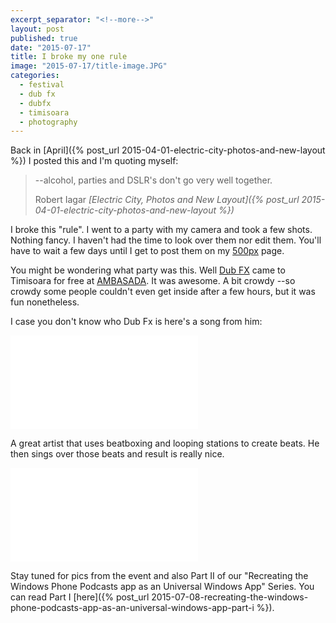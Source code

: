 ```yaml
---
excerpt_separator: "<!--more-->"
layout: post
published: true
date: "2015-07-17"
title: I broke my one rule
image: "2015-07-17/title-image.JPG"
categories: 
  - festival
  - dub fx
  - dubfx
  - timisoara
  - photography
---
```


Back in [April]({% post_url 2015-04-01-electric-city-photos-and-new-layout %}) I posted this and I'm quoting myself:

> --alcohol, parties and DSLR's don't go very well together.
> <footer>Robert Iagar <cite>[Electric City, Photos and New Layout]({% post_url 2015-04-01-electric-city-photos-and-new-layout %})</cite></footer>

I broke this "rule". I went to a party with my camera and took a few shots. Nothing fancy. I haven't had the time to look over them nor edit them. You'll have to wait a few days until I get to post them on my [500px](http://500px.com/robertiagar) page.

You might be wondering what party was this. Well [Dub FX](http://dubfx.com) came to Timisoara for free at [AMBASADA](http://www.plai.ro/ambasada/). It was awesome. A bit crowdy --so crowdy some people couldn't even get inside after a few hours, but it was fun nonetheless.

I case you don't know who Dub Fx is here's a song from him:
<div class="embed-responsive embed-responsive-16by9"> <iframe src="//youtube.com/embed/tuNMBsrbv10" frameborder="0" allowfullscreen></iframe> </div>

A great artist that uses beatboxing and looping stations to create beats. He then sings over those beats and result is really nice.

<div class="embed-responsive embed-responsive-16by9"> <iframe src="//youtube.com/embed/EnOYOnyIG6Y" frameborder="0" allowfullscreen></iframe> </div>

Stay tuned for pics from the event and also Part II of our "Recreating the Windows Phone Podcasts app as an Universal Windows App" Series. You can read Part I [here]({% post_url 2015-07-08-recreating-the-windows-phone-podcasts-app-as-an-universal-windows-app-part-i %}).
